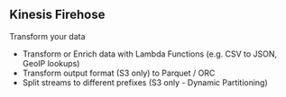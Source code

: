 ## Kinesis Firehose

Transform your data

-   Transform or Enrich data with Lambda Functions <!-- .element: class="fragment" data-fragment-index="1"--> (e.g. CSV to JSON, GeoIP lookups)
-   Transform output format <!-- .element: class="fragment" data-fragment-index="2"--> (S3 only) to Parquet / ORC
-   Split streams to different prefixes <!-- .element: class="fragment" data-fragment-index="3-->(S3 only - Dynamic Partitioning)
